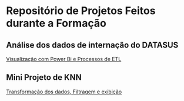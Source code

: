 # Repositório de Projetos Feitos durante a Formação


## Análise dos dados de internação do DATASUS
[Visualização com Power Bi e Processos de ETL](https://github.com/GeovaniMonteiro/estudos/tree/main/ada_tech_ifood/Projetos/datasus_bi)


## Mini Projeto de KNN
[Transformação dos dados, Filtragem e exibição](https://github.com/GeovaniMonteiro/estudos/tree/main/ada_tech_ifood/Projetos/knn_project)
